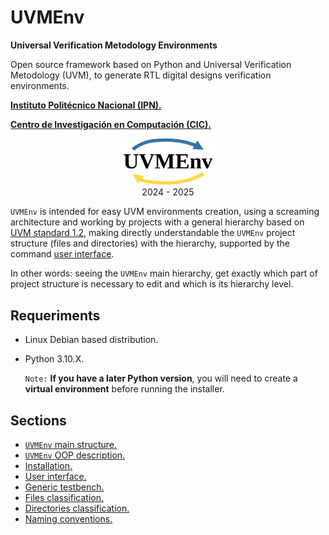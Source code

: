 # UVMEnv

**Universal Verification Metodology Environments**

Open source framework based on Python and Universal Verification Metodology (UVM),
to generate RTL digital designs verification environments. 

[**Instituto Politécnico Nacional (IPN).**](https://www.ipn.mx/)

[**Centro de Investigación en Computación (CIC).**](https://www.cic.ipn.mx/)

<p align="center">
  <img src="uvmenv_logo.png" alt="uvmenv_logo" width="30%">
  <br/>
  2024 - 2025
</p>

`UVMEnv` is intended for easy UVM environments creation, using a screaming architecture and  working by projects with a general 
hierarchy based on [UVM standard 1.2](https://accellera.org/images/downloads/standards/uvm/uvm_users_guide_1.2.pdf), 
making directly understandable the `UVMEnv` project structure (files and directories) with the hierarchy, supported
by the command [user interface](https://github.com/ManBenit/uvmenv/blob/HEAD/docs/usr_itface.md).

In other words: seeing the `UVMEnv` main hierarchy, get exactly which part of project structure is necessary to edit and
which is its hierarchy level.


## Requeriments

- Linux Debian based distribution.

- Python 3.10.X.
  
  ```Note:``` **If you have a later Python version**, you will need to create a **virtual environment** before running the installer.

## Sections
- [`UVMEnv` main structure.](https://github.com/ManBenit/uvmenv/blob/HEAD/docs/main_structure.md)
- [`UVMEnv` OOP description.](https://github.com/ManBenit/uvmenv/blob/HEAD/docs/oop_description.md)
- [Installation.](https://github.com/ManBenit/uvmenv/blob/HEAD/docs/installation.md)
- [User interface.](https://github.com/ManBenit/uvmenv/blob/HEAD/docs/usr_itface.md)
- [Generic testbench.](https://github.com/ManBenit/uvmenv/blob/HEAD/docs/generic_tb.md)
- [Files classification.](https://github.com/ManBenit/uvmenv/blob/HEAD/docs/files_classification.md)
- [Directories classification.](https://github.com/ManBenit/uvmenv/blob/HEAD/docs/dirs_classification.md)
- [Naming conventions.](https://github.com/ManBenit/uvmenv/blob/HEAD/docs/name_conventions.md)


